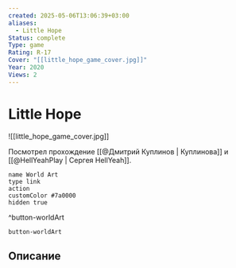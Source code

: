 ```yaml
---
created: 2025-05-06T13:06:39+03:00
aliases:
  - Little Hope
Status: complete
Type: game
Rating: R-17
Cover: "[[little_hope_game_cover.jpg]]"
Year: 2020
Views: 2
---
```


# Little Hope

![[little_hope_game_cover.jpg]]

Посмотрел прохождение [[@Дмитрий Куплинов | Куплинова]] и [[@HellYeahPlay | Сергея HellYeah]].

```button
name World Art
type link
action 
customColor #7a0000
hidden true
```
^button-worldArt



`button-worldArt`

## Описание


